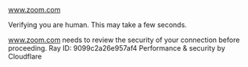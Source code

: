 www.zoom.com

Verifying you are human. This may take a few seconds.

www.zoom.com needs to review the security of your connection before proceeding.
Ray ID: 9099c2a26e957af4
Performance & security by Cloudflare